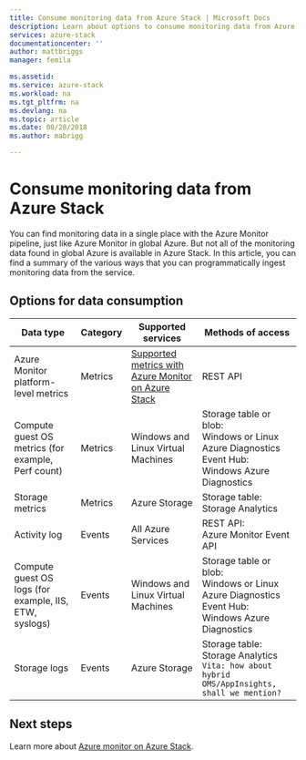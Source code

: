 ```yaml
---
title: Consume monitoring data from Azure Stack | Microsoft Docs
description: Learn about options to consume monitoring data from Azure Stack.
services: azure-stack
documentationcenter: ''
author: mattbriggs
manager: femila

ms.assetid:
ms.service: azure-stack
ms.workload: na
ms.tgt_pltfrm: na
ms.devlang: na
ms.topic: article
ms.date: 08/28/2018
ms.author: mabrigg

---
```


# Consume monitoring data from Azure Stack

You can find monitoring data in a single place with the Azure Monitor pipeline, just like Azure Monitor in global Azure. But not all of the monitoring data found in global Azure is available in Azure Stack. In this article, you can find a summary of the various ways that you can programmatically ingest monitoring data from the service.
 
## Options for data consumption

| Data type | Category | Supported services | Methods of access |
|-------------------------------------------------------------|----------|------------------------------------------------------------------------|----------------------------------------------------------------------------------------------------|
| Azure Monitor platform-level metrics | Metrics | [Supported metrics with Azure Monitor on Azure Stack](azure-stack-metrics-supported.md) | REST API |
| Compute guest OS metrics (for example, Perf count) | Metrics | Windows and Linux Virtual Machines | Storage table or blob:<br>Windows or Linux Azure Diagnostics <br>Event Hub:<br>Windows Azure Diagnostics |
| Storage metrics | Metrics | Azure Storage | Storage table:<br>Storage Analytics |
| Activity log | Events | All Azure Services | REST API:<br>Azure Monitor Event API |
| Compute guest OS logs (for example,  IIS, ETW, syslogs) | Events | Windows and Linux Virtual Machines | Storage table or blob:<br>Windows or Linux Azure Diagnostics <br>Event Hub:<br>Windows Azure Diagnostics |
| Storage logs | Events | Azure Storage | Storage table:<br>Storage Analytics<br>`Vita: how about hybrid OMS/AppInsights, shall we mention?` |

## Next steps

Learn more about [Azure monitor on Azure Stack](azure-stack-metrics-azure-data.md).